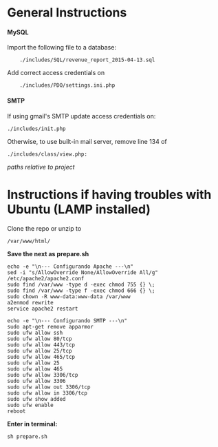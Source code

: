 # General Instructions

#### MySQL

Import the following file to a database:

		./includes/SQL/revenue_report_2015-04-13.sql

Add correct access credentials on

		./includes/PDO/settings.ini.php


		

#### SMTP
If using gmail's SMTP update access credentials on:

	./includes/init.php
	
Otherwise, to use built-in mail server, remove line 134 of 
	
	./includes/class/view.php:

*paths relative to project*

# Instructions if having troubles with  Ubuntu (LAMP installed)

Clone the repo or unzip to

	/var/www/html/

**Save the next as prepare.sh**

	echo -e "\n--- Configurando Apache ---\n"
	sed -i "s/AllowOverride None/AllowOverride All/g" /etc/apache2/apache2.conf
	sudo find /var/www -type d -exec chmod 755 {} \;
	sudo find /var/www -type f -exec chmod 666 {} \;
	sudo chown -R www-data:www-data /var/www
	a2enmod rewrite
	service apache2 restart

	echo -e "\n--- Configurando SMTP ---\n"
	sudo apt-get remove apparmor
	sudo ufw allow ssh
	sudo ufw allow 80/tcp
	sudo ufw allow 443/tcp
	sudo ufw allow 25/tcp
	sudo ufw allow 465/tcp
	sudo ufw allow 25
	sudo ufw allow 465
	sudo ufw allow 3306/tcp  
	sudo ufw allow 3306  
	sudo ufw allow out 3306/tcp  
	sudo ufw allow in 3306/tcp 
	sudo ufw show added
	sudo ufw enable
	reboot

**Enter in terminal:**

	sh prepare.sh

